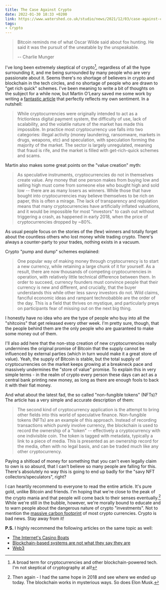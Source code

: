 ```yaml
---
title: The Case Against Crypto
date: 2022-01-30 18:33 +0200
link: https://www.watershed.co.uk/studio/news/2021/12/03/case-against-crypto
tags:
- Crypto
---
```


> Bitcoin reminds me of what Oscar Wilde said about fox hunting. He said it was the pursuit of the uneatable by the unspeakable.
>
> -- Charlie Munger

I've long been extremely skeptical of crypto[^1], regardless of all the hype surrounding it, and me
being surrounded by many people who are very passionate about it. Seems there's no shortage of
believers in crypto and blockchain in the tech circles, and no shortage of people who are drawn to
"get rich quick" schemes. I've been meaning to write a bit of thoughts on the subject for a while now,
but Martin O'Leary saved me some work by writing a [fantastic article](https://www.watershed.co.uk/studio/news/2021/12/03/case-against-crypto)
that perfectly reflects my own sentiment. In a nutshell:

> While cryptocurrencies were originally intended to act as a frictionless digital payment system, the difficulty of use, lack of scalability, and the volatile nature of the market has made this impossible. In practice most cryptocurrency use falls into two categories: illegal activity (money laundering, ransomware, markets in drugs, weapons, etc) and speculation, with speculation forming the majority of the market. The sector is largely unregulated, meaning that fraud is rife, and the market is filled with get-rich-quick schemes and scams.

Martin also makes some great points on the "value creation" myth:

> As speculative instruments, cryptocurrencies do not in themselves create value. Any money that one person makes from buying low and selling high must come from someone else who bought high and sold low -- there are as many losers as winners. While those that have bought into cryptocurrencies may believe themselves to be rich on paper, this is often a mirage. The lack of transparency and regulation means that many cryptocurrencies have artificially inflated valuations, and it would be impossible for most "investors" to cash out without triggering a crash, as happened in early 2018, when the price of cryptocurrencies dropped by ~80%.

As usual people focus on the stories of the (few) winners and totally forget about the countless others who lost money while trading crypto. There's always a counter-party to your trades, nothing exists in a vacuum.

Crypto "pump and dump" schemes explained:

> One popular way of making money through cryptocurrency is to start a new currency, while retaining a large chunk of it for yourself. As a result, there are now thousands of competing cryptocurrencies in operation, with relatively little technical difference between them. In order to succeed, currency founders must convince people that their currency is new and different, and crucially, that the buyer understands this while other less savvy investors do not. Wild claims, fanciful economic ideas and rampant technobabble are the order of the day. This is a field that thrives on mystique, and particularly preys on participants fear of missing out on the next big thing.

I honestly have no idea who are the type of people who buy into all the "shitcoins" that get released every other week. I'm pretty sure, though, that the people behind them are the only people who are guaranteed to make some money out of them.

I'll also add here that the non-stop creation of new cryptocurrencies really undermines the original promise of Bitcoin that the supply cannot be influenced by external parties (which in turn would make it a great store of value). Yeah, the supply of Bitcoin is stable, but the total supply of cryptocurrencies on the market keeps growing at a breakneck pace and massively undermines the "store of value" promise. To explain this in very simple terms - in the realm of crypto every person these days can act as a central bank printing new money, as long as there are enough fools to back it with their fiat money.

And what about the latest fad, the so called "non-fungible tokens" (NFTs)? The article has a very simple and accurate description of them:

> The second kind of cryptocurrency application is the attempt to bring other fields into this world of speculative finance. Non-fungible tokens (NFTs) are an example of this approach. Instead of recording transactions which purely involve currency, the blockchain is used to record the ownership of a "token" -- effectively a cryptocurrency with one indivisible coin. The token is tagged with metadata, typically a link to a piece of media. This is presented as an ownership record for the media, often with no legal basis, and can be traded much like any other cryptocurrency.

Paying a shitload of money for something that you can't even legally claim to own is so absurd, that I can't believe so many people are falling for this. There's absolutely no way this is going to end up badly for the "savy NFT collectors/speculators", right?

I can heartily recommend to everyone to read the entire article. It's pure gold, unlike Bitcoin and friends. I'm hoping that we're close to the peak of the crypto mania and that people will come back to their senses eventually.[^2] While we're still in the bubble, however, we're morally bound to educate and to warn people about the dangerous nature of crypto "investments". Not to mention the [massive carbon footprint](https://ccaf.io/cbeci/index/comparisons) of most crypto currencies. Crypto is bad news. Stay away from it!

**P.S.** I highly recommend the following articles on the same topic as well:

- [The Internet's Casino Boats](https://www.stephendiehl.com/blog/casino-boats.html)
- [Blockchain-based systems are not what they say they are](https://blog.mollywhite.net/blockchains-are-not-what-they-say/)
- [Web3](https://www.profgalloway.com/web3/)

[^1]: A broad term for cryptocurrencies and other blockchain-powered tech. I'm not skeptical of cryptography at all!
[^2]: Then again - I had the same hope in 2018 and see where we ended up today. The blockchain works in mysterious ways. So does Elon Musk.
